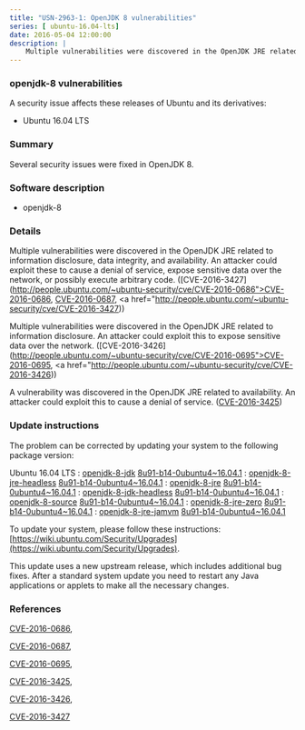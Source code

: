 ```yaml
---
title: "USN-2963-1: OpenJDK 8 vulnerabilities"
series: [ ubuntu-16.04-lts]
date: 2016-05-04 12:00:00
description: |
    Multiple vulnerabilities were discovered in the OpenJDK JRE related to information disclosure, data integrity, and availability. An attacker could exploit these to cause a denial of service, expose sensitive data over the network, or possibly execute arbitrary code. ([CVE-2016-3427](http://people.ubuntu.com/~ubuntu-security/cve/CVE-2016-0686">CVE-2016-0686</a>, <a href="http://people.ubuntu.com/~ubuntu-security/cve/CVE-2016-0687">CVE-2016-0687</a>, <a href="http://people.ubuntu.com/~ubuntu-security/cve/CVE-2016-3427))
--- 
```

 
 


### openjdk-8 vulnerabilities

A security issue affects these releases of Ubuntu and its derivatives:

* Ubuntu 16.04 LTS

### Summary

Several security issues were fixed in OpenJDK 8. 

### Software description

* openjdk-8 

### Details

Multiple vulnerabilities were discovered in the OpenJDK JRE related to information disclosure, data integrity, and availability. An attacker could exploit these to cause a denial of service, expose sensitive data over the network, or possibly execute arbitrary code. ([CVE-2016-3427](http://people.ubuntu.com/~ubuntu-security/cve/CVE-2016-0686">CVE-2016-0686</a>, <a href="http://people.ubuntu.com/~ubuntu-security/cve/CVE-2016-0687">CVE-2016-0687</a>, <a href="http://people.ubuntu.com/~ubuntu-security/cve/CVE-2016-3427))

Multiple vulnerabilities were discovered in the OpenJDK JRE related to information disclosure. An attacker could exploit this to expose sensitive data over the network. ([CVE-2016-3426](http://people.ubuntu.com/~ubuntu-security/cve/CVE-2016-0695">CVE-2016-0695</a>, <a href="http://people.ubuntu.com/~ubuntu-security/cve/CVE-2016-3426))

A vulnerability was discovered in the OpenJDK JRE related to availability. An attacker could exploit this to cause a denial of service. ([CVE-2016-3425](http://people.ubuntu.com/~ubuntu-security/cve/CVE-2016-3425)) 

### Update instructions

The problem can be corrected by updating your system to the following package version:

Ubuntu 16.04 LTS
 : [openjdk-8-jdk](https://launchpad.net/ubuntu/+source/openjdk-8) <span> [8u91-b14-0ubuntu4~16.04.1](https://launchpad.net/ubuntu/+source/openjdk-8/8u91-b14-0ubuntu4~16.04.1) </span> 
 : [openjdk-8-jre-headless](https://launchpad.net/ubuntu/+source/openjdk-8) <span> [8u91-b14-0ubuntu4~16.04.1](https://launchpad.net/ubuntu/+source/openjdk-8/8u91-b14-0ubuntu4~16.04.1) </span> 
 : [openjdk-8-jre](https://launchpad.net/ubuntu/+source/openjdk-8) <span> [8u91-b14-0ubuntu4~16.04.1](https://launchpad.net/ubuntu/+source/openjdk-8/8u91-b14-0ubuntu4~16.04.1) </span> 
 : [openjdk-8-jdk-headless](https://launchpad.net/ubuntu/+source/openjdk-8) <span> [8u91-b14-0ubuntu4~16.04.1](https://launchpad.net/ubuntu/+source/openjdk-8/8u91-b14-0ubuntu4~16.04.1) </span> 
 : [openjdk-8-source](https://launchpad.net/ubuntu/+source/openjdk-8) <span> [8u91-b14-0ubuntu4~16.04.1](https://launchpad.net/ubuntu/+source/openjdk-8/8u91-b14-0ubuntu4~16.04.1) </span> 
 : [openjdk-8-jre-zero](https://launchpad.net/ubuntu/+source/openjdk-8) <span> [8u91-b14-0ubuntu4~16.04.1](https://launchpad.net/ubuntu/+source/openjdk-8/8u91-b14-0ubuntu4~16.04.1) </span> 
 : [openjdk-8-jre-jamvm](https://launchpad.net/ubuntu/+source/openjdk-8) <span> [8u91-b14-0ubuntu4~16.04.1](https://launchpad.net/ubuntu/+source/openjdk-8/8u91-b14-0ubuntu4~16.04.1) </span> 

To update your system, please follow these instructions: [https://wiki.ubuntu.com/Security/Upgrades](https://wiki.ubuntu.com/Security/Upgrades).

This update uses a new upstream release, which includes additional bug fixes. After a standard system update you need to restart any Java applications or applets to make all the necessary changes. 

### References

 
 [CVE-2016-0686](http://people.ubuntu.com/~ubuntu-security/cve/CVE-2016-0686), 

 [CVE-2016-0687](http://people.ubuntu.com/~ubuntu-security/cve/CVE-2016-0687), 

 [CVE-2016-0695](http://people.ubuntu.com/~ubuntu-security/cve/CVE-2016-0695), 

 [CVE-2016-3425](http://people.ubuntu.com/~ubuntu-security/cve/CVE-2016-3425), 

 [CVE-2016-3426](http://people.ubuntu.com/~ubuntu-security/cve/CVE-2016-3426), 

 [CVE-2016-3427](http://people.ubuntu.com/~ubuntu-security/cve/CVE-2016-3427)
 

